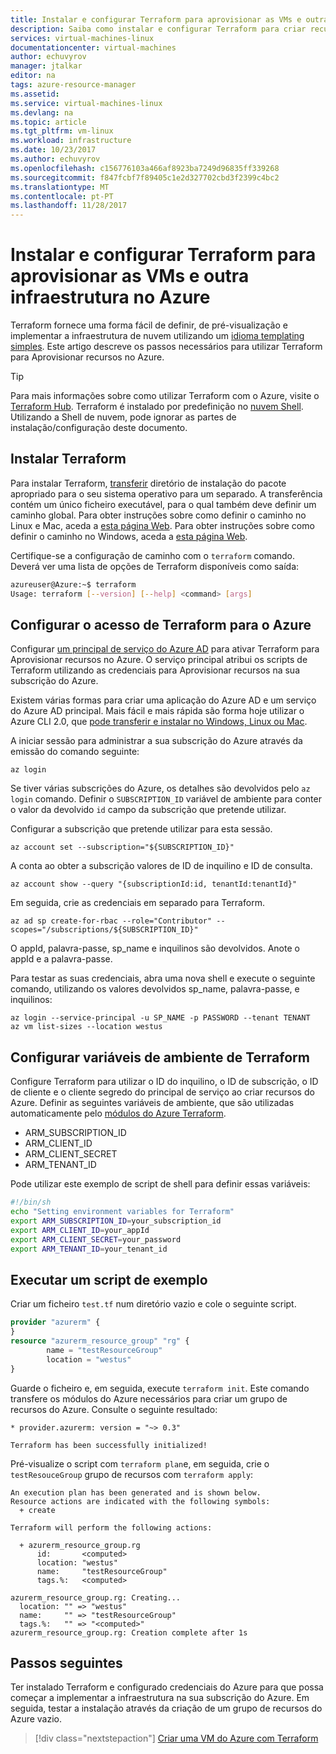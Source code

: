 ```yaml
---
title: Instalar e configurar Terraform para aprovisionar as VMs e outra infraestrutura no Azure | Microsoft Docs
description: Saiba como instalar e configurar Terraform para criar recursos do Azure
services: virtual-machines-linux
documentationcenter: virtual-machines
author: echuvyrov
manager: jtalkar
editor: na
tags: azure-resource-manager
ms.assetid: 
ms.service: virtual-machines-linux
ms.devlang: na
ms.topic: article
ms.tgt_pltfrm: vm-linux
ms.workload: infrastructure
ms.date: 10/23/2017
ms.author: echuvyrov
ms.openlocfilehash: c156776103a466af8923ba7249d96835ff339268
ms.sourcegitcommit: f847fcbf7f89405c1e2d327702cbd3f2399c4bc2
ms.translationtype: MT
ms.contentlocale: pt-PT
ms.lasthandoff: 11/28/2017
---
```

# <a name="install-and-configure-terraform-to-provision-vms-and-other-infrastructure-into-azure"></a>Instalar e configurar Terraform para aprovisionar as VMs e outra infraestrutura no Azure
 
Terraform fornece uma forma fácil de definir, de pré-visualização e implementar a infraestrutura de nuvem utilizando um [idioma templating simples](https://www.terraform.io/docs/configuration/syntax.html). Este artigo descreve os passos necessários para utilizar Terraform para Aprovisionar recursos no Azure. 

> [!TIP]
Para mais informações sobre como utilizar Terraform com o Azure, visite o [Terraform Hub](/azure/terraform). Terraform é instalado por predefinição no [nuvem Shell](/azure/terraform/terraform-cloud-shell). Utilizando a Shell de nuvem, pode ignorar as partes de instalação/configuração deste documento.

## <a name="install-terraform"></a>Instalar Terraform

Para instalar Terraform, [transferir](https://www.terraform.io/downloads.html) diretório de instalação do pacote apropriado para o seu sistema operativo para um separado. A transferência contém um único ficheiro executável, para o qual também deve definir um caminho global. Para obter instruções sobre como definir o caminho no Linux e Mac, aceda a [esta página Web](https://stackoverflow.com/questions/14637979/how-to-permanently-set-path-on-linux). Para obter instruções sobre como definir o caminho no Windows, aceda a [esta página Web](https://stackoverflow.com/questions/1618280/where-can-i-set-path-to-make-exe-on-windows). 

Certifique-se a configuração de caminho com o `terraform` comando. Deverá ver uma lista de opções de Terraform disponíveis como saída:

```bash
azureuser@Azure:~$ terraform
Usage: terraform [--version] [--help] <command> [args]
```

## <a name="set-up-terraform-access-to-azure"></a>Configurar o acesso de Terraform para o Azure

Configurar [um principal de serviço do Azure AD](/cli/azure/create-an-azure-service-principal-azure-cli) para ativar Terraform para Aprovisionar recursos no Azure. O serviço principal atribui os scripts de Terraform utilizando as credenciais para Aprovisionar recursos na sua subscrição do Azure.

Existem várias formas para criar uma aplicação do Azure AD e um serviço do Azure AD principal. Mais fácil e mais rápida são forma hoje utilizar o Azure CLI 2.0, que [pode transferir e instalar no Windows, Linux ou Mac](/cli/azure/install-azure-cli).

A iniciar sessão para administrar a sua subscrição do Azure através da emissão do comando seguinte:

   `az login`

Se tiver várias subscrições do Azure, os detalhes são devolvidos pelo `az login` comando. Definir o `SUBSCRIPTION_ID` variável de ambiente para conter o valor da devolvido `id` campo da subscrição que pretende utilizar. 

Configurar a subscrição que pretende utilizar para esta sessão.

```azurecli-interactive
az account set --subscription="${SUBSCRIPTION_ID}"
```

A conta ao obter a subscrição valores de ID de inquilino e ID de consulta.

```azurecli-interactive
az account show --query "{subscriptionId:id, tenantId:tenantId}"
```

Em seguida, crie as credenciais em separado para Terraform.

```azurecli-interactive
az ad sp create-for-rbac --role="Contributor" --scopes="/subscriptions/${SUBSCRIPTION_ID}"
```

O appId, palavra-passe, sp_name e inquilinos são devolvidos. Anote o appId e a palavra-passe.

Para testar as suas credenciais, abra uma nova shell e execute o seguinte comando, utilizando os valores devolvidos sp_name, palavra-passe, e inquilinos:

```azurecli-interactive
az login --service-principal -u SP_NAME -p PASSWORD --tenant TENANT
az vm list-sizes --location westus
```

## <a name="configure-terraform-environment-variables"></a>Configurar variáveis de ambiente de Terraform

Configure Terraform para utilizar o ID do inquilino, o ID de subscrição, o ID de cliente e o cliente segredo do principal de serviço ao criar recursos do Azure. Definir as seguintes variáveis de ambiente, que são utilizadas automaticamente pelo [módulos do Azure Terraform](https://registry.terraform.io/modules/Azure).

- ARM_SUBSCRIPTION_ID
- ARM_CLIENT_ID
- ARM_CLIENT_SECRET
- ARM_TENANT_ID

Pode utilizar este exemplo de script de shell para definir essas variáveis:

```bash
#!/bin/sh
echo "Setting environment variables for Terraform"
export ARM_SUBSCRIPTION_ID=your_subscription_id
export ARM_CLIENT_ID=your_appId
export ARM_CLIENT_SECRET=your_password
export ARM_TENANT_ID=your_tenant_id
```

## <a name="run-a-sample-script"></a>Executar um script de exemplo

Criar um ficheiro `test.tf` num diretório vazio e cole o seguinte script. 

```tf
provider "azurerm" {
}
resource "azurerm_resource_group" "rg" {
        name = "testResourceGroup"
        location = "westus"
}
```

Guarde o ficheiro e, em seguida, execute `terraform init`. Este comando transfere os módulos do Azure necessários para criar um grupo de recursos do Azure. Consulte o seguinte resultado:

```
* provider.azurerm: version = "~> 0.3"

Terraform has been successfully initialized!
```

Pré-visualize o script com `terraform plan`e, em seguida, crie o `testResouceGroup` grupo de recursos com `terraform apply`:

```
An execution plan has been generated and is shown below.
Resource actions are indicated with the following symbols:
  + create

Terraform will perform the following actions:

  + azurerm_resource_group.rg
      id:       <computed>
      location: "westus"
      name:     "testResourceGroup"
      tags.%:   <computed>

azurerm_resource_group.rg: Creating...
  location: "" => "westus"
  name:     "" => "testResourceGroup"
  tags.%:   "" => "<computed>"
azurerm_resource_group.rg: Creation complete after 1s
```

## <a name="next-steps"></a>Passos seguintes

Ter instalado Terraform e configurado credenciais do Azure para que possa começar a implementar a infraestrutura na sua subscrição do Azure. Em seguida, testar a instalação através da criação de um grupo de recursos do Azure vazio.

> [!div class="nextstepaction"]
> [Criar uma VM do Azure com Terraform](terraform-create-complete-vm.md)

